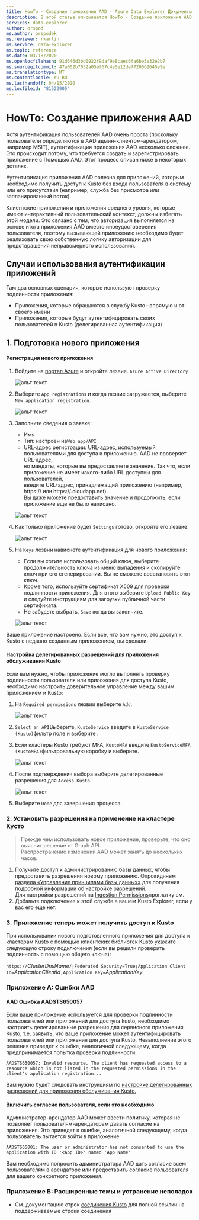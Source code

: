 ```yaml
---
title: HowTo - Создание приложения AAD - Azure Data Explorer Документы Майкрософт
description: В этой статье описывается HowTo - Создание приложения AAD в Azure Data Explorer.
services: data-explorer
author: orspod
ms.author: orspodek
ms.reviewer: rkarlin
ms.service: data-explorer
ms.topic: reference
ms.date: 03/18/2020
ms.openlocfilehash: 91d646d3bd0922f9daf9e8caec6fa6be5e32e2b7
ms.sourcegitcommit: 47a002b7032a05ef67c4e5e12de7720062645e9e
ms.translationtype: MT
ms.contentlocale: ru-RU
ms.lasthandoff: 04/15/2020
ms.locfileid: "81522905"
---
```

# <a name="howto-creating-an-aad-application"></a>HowTo: Создание приложения AAD

Хотя аутентификация пользователей AAD очень проста (поскольку пользователи определяются в AAD админ-клиентом-арендатором, например MSIT), аутентификация приложения AAD несколько сложнее. Это происходит потому, что требуется создать и зарегистрировать приложение с Помощью AAD. Этот процесс описан ниже в некоторых деталях.

Аутентификация приложения AAD полезна для приложений, которым необходимо получить доступ к Kusto без входа пользователя в систему или его присутствия (например, служба без присмотра или запланированный поток).

Клиентские приложения и приложения среднего уровня, которые имеют интерактивный пользовательский контекст, должны избегать этой модели. Это связано с тем, что авторизация выполняется на основе итога приложения AAD вместо иноеудостоверения пользователя, поэтому вызывающей приложению необходимо будет реализовать свою собственную логику авторизации для предотвращения неправомерного использования.

## <a name="application-authentication-use-cases"></a>Случаи использования аутентификации приложений

Там два основных сценария, которые используют проверку подлинности приложения:
* Приложения, которые обращаются в службу Kusto напрямую и от своего имени
* Приложения, которые будут аутентифицировать своих пользователей в Kusto (делегированная аутентификация)

## <a name="1-provisioning-a-new-application"></a>1. Подготовка нового приложения

#### <a name="register-the-new-application"></a>Регистрация нового приложения

1. Войдите на [портал Azure](https://portal.azure.com) и откройте лезвие. `Azure Active Directory`

    ![альт текст](./images/Aad-create-app-step-0.png "Aad-создать-приложение-шаг-0")

1. Выберите `App registrations` и когда лезвие загружается, выберите `New application registration`.

    ![альт текст](./images/Aad-create-app-step-1.png "Aad-создать-приложение-шаг-1")

1. Заполните сведения о заявке:
    * Имя
    * Тип: настроен на`Web app/API`
    * URL-адрес регистрации: URL-адрес, используемый пользователями для доступа к приложению. AAD не проверяет URL-адрес,<br>
        но мандаты, которые вы предоставляете значение. Так что, если приложение не имеет какого-либо URL доступны для пользователей,<br>
        введите URL-адрес, принадлежащий приложению (например, https://<APP-CNAME> или https://<CLOUD-SERVICE-NAME>.cloudapp.net).<br>
        Вы даже можете предоставить значение и продолжить, если приложение еще не было написано.

    ![альт текст](./images/Aad-create-app-step-2.png "Aad-создать-приложение-шаг-2")

1. Как только приложение будет `Settings` готово, откройте его лезвие.

    ![альт текст](./images/Aad-create-app-step-3.png "Aad-создать-приложение-шаг-3")

1. На `Keys` лезвии нависнете аутентификация для нового приложения:
    * Если вы хотите использовать общий ключ, выберите продолжительность ключа из меню выпадения и скопируйте ключ при его сгенерировании.
        Вы не сможете восстановить этот ключ.
    * Кроме того, используйте сертификат X509 для проверки подлинности приложения.
        Для этого выберите `Upload Public Key` и следуйте инструкциям для загрузки публичной части сертификата.
    * Не забудьте выбрать, `Save` когда вы закончите.

    ![альт текст](./images/Aad-create-app-step-4.png "Aad-создать-приложение-шаг-4")

Ваше приложение настроено. Если все, что вам нужно, это доступ к Kusto с недавно созданным приложением, вы сделали.

#### <a name="set-up-delegated-permissions-for-kusto-service-application"></a>Настройка делегированных разрешений для приложения обслуживания Kusto

Если вам нужно, чтобы приложение могло выполнять проверку подлинности пользователя или приложения для доступа Kusto, необходимо настроить доверительное управление между вашим приложением и Kusto:

1. На `Required permissions` лезвии выберите `Add`.

    ![альт текст](./images/Aad-create-app-step-5.png "Aad-создать-приложение-шаг-5")

1. `Select an API`Выберите, `KustoService` введите в `KustoService (Kusto)`фильтр поле и выберите .
1. Если кластеры Kusto требуют MFA, `KustoMFA` введите `KustoServiceMFA (KustoMFA)`фильтровальную коробку и выберите.

    ![альт текст](./images/Aad-create-app-step-6.png "Aad-создать-приложение-шаг-6")

1. После подтверждения выбора выберите делегированные разрешения для `Access Kusto`.

    ![альт текст](./images/Aad-create-app-step-7.png "Aad-создать-приложение-шаг-7")

1. Выберите `Done` для завершения процесса.



### <a name="2-set-permissions-to-the-application-on-kusto-cluster"></a>2. Установить разрешения на применение на кластере Кусто

> Прежде чем использовать новое приложение, проверьте, что оно выяснит решение от Graph API.<br>
    Распространение изменений AAD может занять до нескольких часов.

1. Получите доступ к администрированию базы данных, чтобы предоставить разрешения новому приложению.
Опрокидянем [раздела «Управление принципами базы данных»](../security-roles.md) для получения подробной информации об настройке разрешений.<br>
Для настройки разрешений на [Ingestion Permissions](../../api/netfx/kusto-ingest-client-permissions.md)проглатку см.
1. Добавьте подключение к этой службе в вашем Kusto Explorer, если у вас его еще нет.

### <a name="3-application-can-now-access-kusto"></a>3. Приложение теперь может получить доступ к Kusto

При использовании нового подготовленного приложения для доступа к кластерам Kusto с помощью клиентских библиотек Kusto укажите следующую строку подключения (если вы решили проверить подлинность с помощью общего ключа):

`https://`*ClusterDnsName*`/;Federated Security=True;Application Client Id=`*ApplicationClientId*`;Application Key=`*ApplicationKey*


### <a name="appendix-a-aad-errors"></a>Приложение A: Ошибки AAD

#### <a name="aad-error-aadsts650057"></a>AAD Ошибка AADSTS650057

Если ваше приложение используется для проверки подлинности пользователей или приложений для доступа kusto, необходимо настроить делегированные разрешения для сервисного приложения Kusto, т.е. заявить, что ваше приложение может аутентифицировать пользователей или приложения для доступа Kusto.
Невыполнение этого решения приведет к ошибке, аналогичной следующему, когда предпринимается попытка проверки подлинности:

`AADSTS650057: Invalid resource. The client has requested access to a resource which is not listed in the requested permissions in the client's application registration...`

Вам нужно будет следовать инструкциям по [настройке делегированных разрешений для приложения обслуживания Kusto.](#set-up-delegated-permissions-for-kusto-service-application)

#### <a name="enable-user-consent-if-needed"></a>Включить согласие пользователя, если это необходимо

Администратор-арендатор AAD может ввести политику, которая не позволяет пользователям-арендаторам давать согласие на приложения. Это приведет к ошибке, аналогичной следующему, когда пользователь пытается войти в приложение:

`AADSTS65001: The user or administrator has not consented to use the application with ID '<App ID>' named 'App Name'`

Вам необходимо попросить администратора AAD дать согласие всем пользователям в арендаторе или предоставить согласие пользователя для вашего конкретного приложения.



### <a name="appendix-b-advanced-topics-and-troubleshooting"></a>Приложение B: Расширенные темы и устранение неполадок

* См. документацию строк [соединения Kusto](../../api/connection-strings/kusto.md) для полной ссылки на поддерживаемые строки соединения
